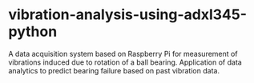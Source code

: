 # vibration-analysis-using-adxl345-python
A data acquisition system based on Raspberry Pi for measurement of vibrations induced due to rotation of a ball bearing. Application of data analytics to predict bearing failure based on past vibration data.
